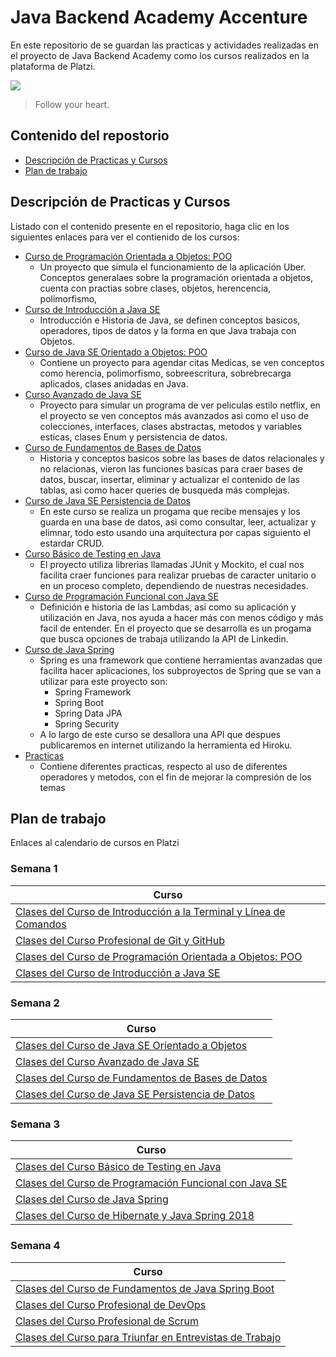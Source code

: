 # Java Backend Academy Accenture

En este repositorio de se guardan las practicas y actividades realizadas en el proyecto de Java Backend Academy como los cursos realizados en la plataforma de Platzi.

![](https://i.blogs.es/6091fa/java/450_1000.jpg)

> Follow your heart.

## Contenido del repostorio

* [Descripción de Practicas y Cursos]()
* [Plan de trabajo]()
  

## Descripción de Practicas y Cursos 

Listado con el contenido presente en el repositorio, haga clic en los siguientes enlaces para ver el contienido de los cursos:
- [Curso de Programación Orientada a Objetos: POO](https://github.com/MarkoCortes/Java_Backend_Academy/tree/main/Curso_POO)
  - Un proyecto que simula el funcionamiento de la aplicación Uber. Conceptos generalaes sobre la programación orientada a objetos, cuenta con practias sobre clases, objetos, herencencia, polimorfismo, 
- [Curso de Introducción a Java SE](https://github.com/MarkoCortes/Java_Backend_Academy/tree/main/Curso_Java_SE_Basico)
  - Introducción e Historia de Java, se definen conceptos basicos, operadores, tipos de datos y la forma en que Java trabaja con Objetos.
- [Curso de Java SE Orientado a Objetos: POO](https://github.com/MarkoCortes/Java_Backend_Academy/tree/main/Curso_Java_POO/src)
  - Contiene un proyecto para agendar citas Medicas, se ven conceptos como herencia, polimorfismo, sobreescritura, sobrebrecarga aplicados, clases anidadas en Java.
- [Curso Avanzado de Java SE](https://github.com/MarkoCortes/Java_Backend_Academy/tree/main/Curso_Java_SE_Avanzado/com/anncode/src)
  - Proyecto para simular un programa de ver peliculas estilo netflix, en el proyecto se ven conceptos más avanzados asi como el uso de colecciones, interfaces, clases abstractas, metodos y variables esticas, clases Enum y persistencia de datos.
- [Curso de Fundamentos de Bases de Datos](https://github.com/MarkoCortes/Java_Backend_Academy/tree/main/Curso_Fundamentos_BD)
  - Historia y conceptos basicos sobre las bases de datos relacionales y no relacionas, vieron las funciones basicas para craer bases de datos,  buscar, insertar, eliminar y actualizar el contenido de las tablas, asi como hacer queries de busqueda más complejas.
- [Curso de Java SE Persistencia de Datos](https://github.com/MarkoCortes/Java_Backend_Academy/tree/main/Curso_Java_Pesistencia/src/main/java/com/platzi/mensaje_app)
  - En este curso se realiza un progama que recibe mensajes y los guarda en una base de datos, asi como consultar, leer, actualizar y elimnar, todo esto usando una arquitectura por capas siguiento el estardar CRUD.
- [Curso Básico de Testing en Java](https://github.com/MarkoCortes/Java_Backend_Academy/tree/main/Curso_Java_Testing/src)
  - El proyecto utiliza librerias llamadas JUnit y Mockito, el cual nos facilita craer funciones para realizar pruebas de caracter unitario o en un proceso completo, dependiendo de nuestras necesidades. 
- [Curso de Programación Funcional con Java SE](https://github.com/MarkoCortes/Java_Backend_Academy/tree/main/Curso_Java_SE_Funcional)
  - Definición e historia de las Lambdas, asi como su aplicación y utilización en Java, nos ayuda a hacer más con menos código y más facil de entender. En el proyecto que se desarrolla es un progama que busca opciones de trabaja utilizando la API de Linkedin.
- [Curso de Java Spring](https://github.com/MarkoCortes/Java_Backend_Academy/tree/main/Cursos_Java_Spring)
  - Spring es una framework que contiene herramientas avanzadas que facilita hacer aplicaciones, los subproyectos de Spring que se van a utilizar para este proyecto son:
    - Spring Framework
    - Spring Boot
    - Spring Data JPA
    - Spring Security
  - A lo largo de este curso se desallora una API que despues publicaremos en internet utilizando la herramienta ed Hiroku.
- [Practicas](https://github.com/MarkoCortes/Java_Backend_Academy/tree/main/Practicas/src)
    - Contiene diferentes practicas, respecto al uso de diferentes operadores y metodos, con el fin de mejorar la compresión de los temas

## Plan de trabajo

Enlaces al calendario de cursos en Platzi

### Semana 1 

| Curso            | 
| -------------  | 
|[Clases del Curso de Introducción a la Terminal y Línea de Comandos](https://platzi.com/clases/terminal/)  |
|[Clases del Curso Profesional de Git y GitHub](https://platzi.com/clases/git-github/)  |
|[Clases del Curso de Programación Orientada a Objetos: POO](https://platzi.com/clases/oop/)  |
|[Clases del Curso de Introducción a Java SE](https://platzi.com/clases/java-basico/)  |

### Semana 2
| Curso            | 
| -------------  | 
|[Clases del Curso de Java SE Orientado a Objetos](https://platzi.com/clases/java-oop/)  |
|[Clases del Curso Avanzado de Java SE](https://platzi.com/clases/java-avanzado/)  |
|[Clases del Curso de Fundamentos de Bases de Datos](https://platzi.com/clases/bd/)  |
|[Clases del Curso de Java SE Persistencia de Datos](https://platzi.com/clases/java-persistencia/)  |

### Semana 3
| Curso            | 
| -------------  | 
|[Clases del Curso Básico de Testing en Java](https://platzi.com/clases/testing-java/)  |
|[Clases del Curso de Programación Funcional con Java SE](https://platzi.com/clases/java-funcional/)  |
|[Clases del Curso de Java Spring](https://platzi.com/clases/java-spring/)  |
|[Clases del Curso de Hibernate y Java Spring 2018](https://platzi.com/clases/jee/)  |

### Semana 4
| Curso            | 
| -------------  | 
|[Clases del Curso de Fundamentos de Java Spring Boot](https://platzi.com/clases/spring-boot/)  |
|[Clases del Curso Profesional de DevOps](https://platzi.com/clases/devops/)  |
|[Clases del Curso Profesional de Scrum](https://platzi.com/clases/scrum/)  |
|[Clases del Curso para Triunfar en Entrevistas de Trabajo](https://platzi.com/clases/entrevista-trabajo/)  |